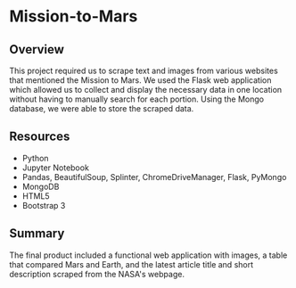 # Mission-to-Mars

## Overview 
This project required us to scrape text and images from various websites that mentioned the Mission to Mars. We used the Flask web application which allowed us to collect and display the necessary data in one location without having to manually search for each portion. Using the Mongo database, we were able to store the scraped data.

## Resources 
- Python 
- Jupyter Notebook 
- Pandas, BeautifulSoup, Splinter, ChromeDriveManager, Flask, PyMongo
- MongoDB 
- HTML5 
- Bootstrap 3 

## Summary
The final product included a functional web application with images, a table that compared Mars and Earth, and the latest article title and short description scraped from the NASA's webpage.
